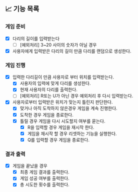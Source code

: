 ## 📈 기능 목록

### 게임 준비

- [x] 다리의 길이를 입력받는다
    - [ ] [예외처리] 3~20 사이의 숫자가 아닐 경우

- [x] 사용자에게 입력받은 다리의 길이 만큼 다리를 랜덤으로 생성한다.

### 게임 진행

- [x] 입력한 다리길이 만큼 사용자로 부터 위치를 입력받는다.
    - [x] 사용자의 입력에 맞게 다리를 생성한다.
    - [x] 현재 사용자의 다리를 출력한다.
    - [ ] [예외처리] R또는 U가 아닌 경우 예외처리 후 다시 입력받는다.

- [x] 사용자로부터 입력받은 위치가 맞는지 틀린지 판단한다.
    - [x] 맞거나 아직 도착하지 않은경우 게임을 계속 진행한다.
    - [x] 도착한 경우 게임을 종료한다.
    - [x] 틀릴 경우 게임을 다시 시도할지 여부를 묻는다.
        - [x] R을 입력할 경우 게임을 재시작 한다.
        - [x] 게임을 재시작 할 경우 리셋하는 기능을 실행한다.
        - [x] Q를 입력할 경우 게임을 종료한다.

### 결과 출력

- [x] 게임을 끝났을 경우
    - [x] 최종 게임 결과를 출력한다.
    - [x] 게임 성공 여부를 출력한다.
    - [x] 총 시도한 횟수를 출력한다.